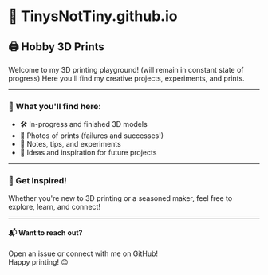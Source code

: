 # 🎨 TinysNotTiny.github.io

## 🖨️ Hobby 3D Prints

Welcome to my 3D printing playground! (will remain in constant state of progress)
Here you'll find my creative projects, experiments, and prints.  

---

### 🧰 What you'll find here:
- 🛠️ In-progress and finished 3D models
- 📸 Photos of prints (failures and successes!)
- 📝 Notes, tips, and experiments
- 🤔 Ideas and inspiration for future projects

---

### 🚀 Get Inspired!
Whether you're new to 3D printing or a seasoned maker, feel free to explore, learn, and connect!

---

#### 📬 Want to reach out?
Open an issue or connect with me on GitHub!  
Happy printing! 😊

